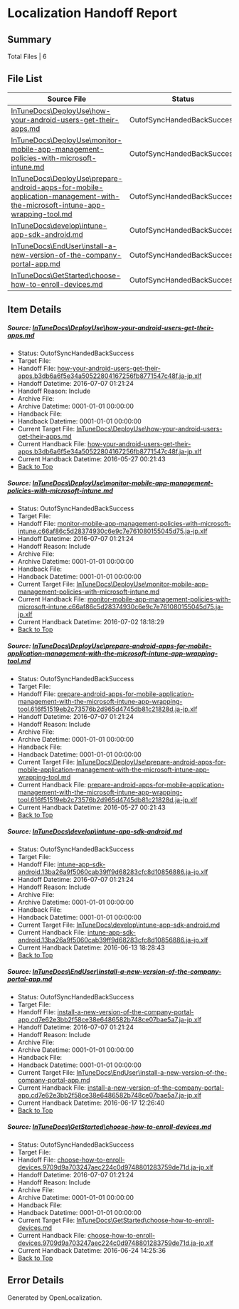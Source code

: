 # <a name='report-top'></a> Localization Handoff Report

## Summary
 Total Files | 6

## File List
 Source File | Status | Details 
 ----------- | ------ | ------- 
 [InTuneDocs\DeployUse\how-your-android-users-get-their-apps.md](https://github.com/Microsoft/IntuneDocs-pr/blob/842522811ec239e47da64f6914c568943550fcce/InTuneDocs/DeployUse/how-your-android-users-get-their-apps.md) | OutofSyncHandedBackSuccess | [Details](#24b746a8d2677d9f85f74c1714fe9c08d489727a49)
 [InTuneDocs\DeployUse\monitor-mobile-app-management-policies-with-microsoft-intune.md](https://github.com/Microsoft/IntuneDocs-pr/blob/4595d0e79b0b7dbfc9d34baaba5bd30121582326/InTuneDocs/DeployUse/monitor-mobile-app-management-policies-with-microsoft-intune.md) | OutofSyncHandedBackSuccess | [Details](#5cf2e058cc03e4793d8a617c14d2a9c3fa9b740e203)
 [InTuneDocs\DeployUse\prepare-android-apps-for-mobile-application-management-with-the-microsoft-intune-app-wrapping-tool.md](https://github.com/Microsoft/IntuneDocs-pr/blob/4595d0e79b0b7dbfc9d34baaba5bd30121582326/InTuneDocs/DeployUse/prepare-android-apps-for-mobile-application-management-with-the-microsoft-intune-app-wrapping-tool.md) | OutofSyncHandedBackSuccess | [Details](#18a22db09f7e9887a5aeb467fbd25331da3dcd8a214)
 [InTuneDocs\develop\intune-app-sdk-android.md](https://github.com/Microsoft/IntuneDocs-pr/blob/51f7734e2acced469ec3520d74a8079dac8223f2/InTuneDocs/develop/intune-app-sdk-android.md) | OutofSyncHandedBackSuccess | [Details](#bcb62e9c99c1f5a5b53ada688ef39a59674dea04268)
 [InTuneDocs\EndUser\install-a-new-version-of-the-company-portal-app.md](https://github.com/Microsoft/IntuneDocs-pr/blob/ebc237b402da7a4d1850be0b16a4f0cdd87458a6/InTuneDocs/EndUser/install-a-new-version-of-the-company-portal-app.md) | OutofSyncHandedBackSuccess | [Details](#25752f1d96dafb4c4778820f75cb3eff1b45067d307)
 [InTuneDocs\GetStarted\choose-how-to-enroll-devices.md](https://github.com/Microsoft/IntuneDocs-pr/blob/fee47110b482285a63843f02d67670fefd04343a/InTuneDocs/GetStarted/choose-how-to-enroll-devices.md) | OutofSyncHandedBackSuccess | [Details](#5197a9f00fcbe7ae15c893c8c1a92ab960fca6c0493)

## Item Details
##### <a name='24b746a8d2677d9f85f74c1714fe9c08d489727a49'></a> Source: [InTuneDocs\DeployUse\how-your-android-users-get-their-apps.md](https://github.com/Microsoft/IntuneDocs-pr/blob/842522811ec239e47da64f6914c568943550fcce/InTuneDocs/DeployUse/how-your-android-users-get-their-apps.md)
* Status: OutofSyncHandedBackSuccess
* Target File: 
* Handoff File: [how-your-android-users-get-their-apps.b3db6a6f5e34a50522804167256fb8771547c48f.ja-jp.xlf](https://github.com/Microsoft/EM.handoff/blob/287f047d7873214b01daea9c0119797822bc3f0d/ol-handoff/Microsoft/IntuneDocs-pr.ja-jp/master/how-your-android-users-get-their-apps.b3db6a6f5e34a50522804167256fb8771547c48f.ja-jp.xlf)
* Handoff Datetime: 2016-07-07 01:21:24
* Handoff Reason: Include
* Archive File: 
* Archive Datetime: 0001-01-01 00:00:00
* Handback File: 
* Handback Datetime: 0001-01-01 00:00:00
* Current Target File: [InTuneDocs\DeployUse\how-your-android-users-get-their-apps.md](https://github.com/Microsoft/IntuneDocs-pr.ja-jp/blob/4d39a040399090b0d431556a0d19de6e0ea68806/InTuneDocs/DeployUse/how-your-android-users-get-their-apps.md)
* Current Handback File: [how-your-android-users-get-their-apps.b3db6a6f5e34a50522804167256fb8771547c48f.ja-jp.xlf](https://github.com/Microsoft/EM.handback/blob/c585b9217af0c834ddf1560f3e3c6a45f02dcd6f/ol-handback/Microsoft/IntuneDocs-pr.ja-jp/master/how-your-android-users-get-their-apps.b3db6a6f5e34a50522804167256fb8771547c48f.ja-jp.xlf)
* Current Handback Datetime: 2016-05-27 00:21:43
* [Back to Top](#report-top)

##### <a name='5cf2e058cc03e4793d8a617c14d2a9c3fa9b740e203'></a> Source: [InTuneDocs\DeployUse\monitor-mobile-app-management-policies-with-microsoft-intune.md](https://github.com/Microsoft/IntuneDocs-pr/blob/4595d0e79b0b7dbfc9d34baaba5bd30121582326/InTuneDocs/DeployUse/monitor-mobile-app-management-policies-with-microsoft-intune.md)
* Status: OutofSyncHandedBackSuccess
* Target File: 
* Handoff File: [monitor-mobile-app-management-policies-with-microsoft-intune.c66af86c5d28374930c6e9c7e761080155045d75.ja-jp.xlf](https://github.com/Microsoft/EM.handoff/blob/287f047d7873214b01daea9c0119797822bc3f0d/ol-handoff/Microsoft/IntuneDocs-pr.ja-jp/master/monitor-mobile-app-management-policies-with-microsoft-intune.c66af86c5d28374930c6e9c7e761080155045d75.ja-jp.xlf)
* Handoff Datetime: 2016-07-07 01:21:24
* Handoff Reason: Include
* Archive File: 
* Archive Datetime: 0001-01-01 00:00:00
* Handback File: 
* Handback Datetime: 0001-01-01 00:00:00
* Current Target File: [InTuneDocs\DeployUse\monitor-mobile-app-management-policies-with-microsoft-intune.md](https://github.com/Microsoft/IntuneDocs-pr.ja-jp/blob/e3fa5b5b4b32d1063fbf3105a0c8d53c97ee8780/InTuneDocs/DeployUse/monitor-mobile-app-management-policies-with-microsoft-intune.md)
* Current Handback File: [monitor-mobile-app-management-policies-with-microsoft-intune.c66af86c5d28374930c6e9c7e761080155045d75.ja-jp.xlf](https://github.com/Microsoft/EM.handback/blob/8311f06289859cd47368e96bf85e21d37788c650/ol-handback/Microsoft/IntuneDocs-pr.ja-jp/master/monitor-mobile-app-management-policies-with-microsoft-intune.c66af86c5d28374930c6e9c7e761080155045d75.ja-jp.xlf)
* Current Handback Datetime: 2016-07-02 18:18:29
* [Back to Top](#report-top)

##### <a name='18a22db09f7e9887a5aeb467fbd25331da3dcd8a214'></a> Source: [InTuneDocs\DeployUse\prepare-android-apps-for-mobile-application-management-with-the-microsoft-intune-app-wrapping-tool.md](https://github.com/Microsoft/IntuneDocs-pr/blob/4595d0e79b0b7dbfc9d34baaba5bd30121582326/InTuneDocs/DeployUse/prepare-android-apps-for-mobile-application-management-with-the-microsoft-intune-app-wrapping-tool.md)
* Status: OutofSyncHandedBackSuccess
* Target File: 
* Handoff File: [prepare-android-apps-for-mobile-application-management-with-the-microsoft-intune-app-wrapping-tool.616f51519eb2c73576b2d965d4745db81c21828d.ja-jp.xlf](https://github.com/Microsoft/EM.handoff/blob/287f047d7873214b01daea9c0119797822bc3f0d/ol-handoff/Microsoft/IntuneDocs-pr.ja-jp/master/prepare-android-apps-for-mobile-application-management-with-the-microsoft-intune-app-wrapping-tool.616f51519eb2c73576b2d965d4745db81c21828d.ja-jp.xlf)
* Handoff Datetime: 2016-07-07 01:21:24
* Handoff Reason: Include
* Archive File: 
* Archive Datetime: 0001-01-01 00:00:00
* Handback File: 
* Handback Datetime: 0001-01-01 00:00:00
* Current Target File: [InTuneDocs\DeployUse\prepare-android-apps-for-mobile-application-management-with-the-microsoft-intune-app-wrapping-tool.md](https://github.com/Microsoft/IntuneDocs-pr.ja-jp/blob/4d39a040399090b0d431556a0d19de6e0ea68806/InTuneDocs/DeployUse/prepare-android-apps-for-mobile-application-management-with-the-microsoft-intune-app-wrapping-tool.md)
* Current Handback File: [prepare-android-apps-for-mobile-application-management-with-the-microsoft-intune-app-wrapping-tool.616f51519eb2c73576b2d965d4745db81c21828d.ja-jp.xlf](https://github.com/Microsoft/EM.handback/blob/c585b9217af0c834ddf1560f3e3c6a45f02dcd6f/ol-handback/Microsoft/IntuneDocs-pr.ja-jp/master/prepare-android-apps-for-mobile-application-management-with-the-microsoft-intune-app-wrapping-tool.616f51519eb2c73576b2d965d4745db81c21828d.ja-jp.xlf)
* Current Handback Datetime: 2016-05-27 00:21:43
* [Back to Top](#report-top)

##### <a name='bcb62e9c99c1f5a5b53ada688ef39a59674dea04268'></a> Source: [InTuneDocs\develop\intune-app-sdk-android.md](https://github.com/Microsoft/IntuneDocs-pr/blob/51f7734e2acced469ec3520d74a8079dac8223f2/InTuneDocs/develop/intune-app-sdk-android.md)
* Status: OutofSyncHandedBackSuccess
* Target File: 
* Handoff File: [intune-app-sdk-android.13ba26a9f5060cab39ff9d68283cfc8d10856886.ja-jp.xlf](https://github.com/Microsoft/EM.handoff/blob/287f047d7873214b01daea9c0119797822bc3f0d/ol-handoff/Microsoft/IntuneDocs-pr.ja-jp/master/intune-app-sdk-android.13ba26a9f5060cab39ff9d68283cfc8d10856886.ja-jp.xlf)
* Handoff Datetime: 2016-07-07 01:21:24
* Handoff Reason: Include
* Archive File: 
* Archive Datetime: 0001-01-01 00:00:00
* Handback File: 
* Handback Datetime: 0001-01-01 00:00:00
* Current Target File: [InTuneDocs\develop\intune-app-sdk-android.md](https://github.com/Microsoft/IntuneDocs-pr.ja-jp/blob/623a1c585a7a11ad0310fcfe0388b7b60dfc6966/InTuneDocs/develop/intune-app-sdk-android.md)
* Current Handback File: [intune-app-sdk-android.13ba26a9f5060cab39ff9d68283cfc8d10856886.ja-jp.xlf](https://github.com/Microsoft/EM.handback/blob/3712e8c1a873f075210b7243419268057630eac8/ol-handback/Microsoft/IntuneDocs-pr.ja-jp/master/intune-app-sdk-android.13ba26a9f5060cab39ff9d68283cfc8d10856886.ja-jp.xlf)
* Current Handback Datetime: 2016-06-13 18:28:43
* [Back to Top](#report-top)

##### <a name='25752f1d96dafb4c4778820f75cb3eff1b45067d307'></a> Source: [InTuneDocs\EndUser\install-a-new-version-of-the-company-portal-app.md](https://github.com/Microsoft/IntuneDocs-pr/blob/ebc237b402da7a4d1850be0b16a4f0cdd87458a6/InTuneDocs/EndUser/install-a-new-version-of-the-company-portal-app.md)
* Status: OutofSyncHandedBackSuccess
* Target File: 
* Handoff File: [install-a-new-version-of-the-company-portal-app.cd7e62e3bb2f58ce38e6486582b748ce07bae5a7.ja-jp.xlf](https://github.com/Microsoft/EM.handoff/blob/287f047d7873214b01daea9c0119797822bc3f0d/ol-handoff/Microsoft/IntuneDocs-pr.ja-jp/master/install-a-new-version-of-the-company-portal-app.cd7e62e3bb2f58ce38e6486582b748ce07bae5a7.ja-jp.xlf)
* Handoff Datetime: 2016-07-07 01:21:24
* Handoff Reason: Include
* Archive File: 
* Archive Datetime: 0001-01-01 00:00:00
* Handback File: 
* Handback Datetime: 0001-01-01 00:00:00
* Current Target File: [InTuneDocs\EndUser\install-a-new-version-of-the-company-portal-app.md](https://github.com/Microsoft/IntuneDocs-pr.ja-jp/blob/deef5067dbc229ff4e0a838f081ed161f3072b24/InTuneDocs/EndUser/install-a-new-version-of-the-company-portal-app.md)
* Current Handback File: [install-a-new-version-of-the-company-portal-app.cd7e62e3bb2f58ce38e6486582b748ce07bae5a7.ja-jp.xlf](https://github.com/Microsoft/EM.handback/blob/d74fa63eb2fb08c2e01730527526fb87b3c4b170/ol-handback/Microsoft/IntuneDocs-pr.ja-jp/master/install-a-new-version-of-the-company-portal-app.cd7e62e3bb2f58ce38e6486582b748ce07bae5a7.ja-jp.xlf)
* Current Handback Datetime: 2016-06-17 12:26:40
* [Back to Top](#report-top)

##### <a name='5197a9f00fcbe7ae15c893c8c1a92ab960fca6c0493'></a> Source: [InTuneDocs\GetStarted\choose-how-to-enroll-devices.md](https://github.com/Microsoft/IntuneDocs-pr/blob/fee47110b482285a63843f02d67670fefd04343a/InTuneDocs/GetStarted/choose-how-to-enroll-devices.md)
* Status: OutofSyncHandedBackSuccess
* Target File: 
* Handoff File: [choose-how-to-enroll-devices.9709d9a703247aec224c0d9748801283759de71d.ja-jp.xlf](https://github.com/Microsoft/EM.handoff/blob/287f047d7873214b01daea9c0119797822bc3f0d/ol-handoff/Microsoft/IntuneDocs-pr.ja-jp/master/choose-how-to-enroll-devices.9709d9a703247aec224c0d9748801283759de71d.ja-jp.xlf)
* Handoff Datetime: 2016-07-07 01:21:24
* Handoff Reason: Include
* Archive File: 
* Archive Datetime: 0001-01-01 00:00:00
* Handback File: 
* Handback Datetime: 0001-01-01 00:00:00
* Current Target File: [InTuneDocs\GetStarted\choose-how-to-enroll-devices.md](https://github.com/Microsoft/IntuneDocs-pr.ja-jp/blob/1ffd8c18ab886319c760312e6178d6e3676c8483/InTuneDocs/GetStarted/choose-how-to-enroll-devices.md)
* Current Handback File: [choose-how-to-enroll-devices.9709d9a703247aec224c0d9748801283759de71d.ja-jp.xlf](https://github.com/Microsoft/EM.handback/blob/954fcc4d1b540a827a0ac4f2f1e751e25e85d54e/ol-handback/Microsoft/IntuneDocs-pr.ja-jp/master/choose-how-to-enroll-devices.9709d9a703247aec224c0d9748801283759de71d.ja-jp.xlf)
* Current Handback Datetime: 2016-06-24 14:25:36
* [Back to Top](#report-top)


## Error Details

Generated by OpenLocalization.
